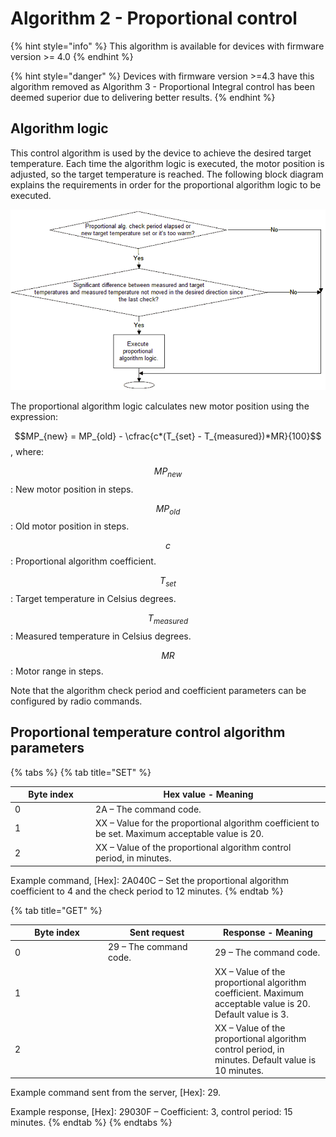 # Algorithm 2 - Proportional control

{% hint style="info" %}
This algorithm is available for devices with firmware version >= 4.0
{% endhint %}

{% hint style="danger" %}
Devices with firmware version >=4.3 have this algorithm removed as Algorithm 3 - Proportional Integral control has been deemed superior due to delivering better results.
{% endhint %}

## **Algorithm logic**

This control algorithm is used by the device to achieve the desired target temperature. Each time the algorithm logic is executed, the motor position is adjusted, so the target temperature is reached. The following block diagram explains the requirements in order for the proportional algorithm logic to be executed.

![](<../../../../.gitbook/assets/image (23).png>)

The proportional algorithm logic calculates new motor position using the expression:

$$MP_{new} = MP_{old} - \cfrac{c*(T_{set} - T_{measured})*MR}{100}$$, where:

$$MP_{new}$$: New motor position in steps.

$$MP_{old}$$: Old motor position in steps.

$$c$$: Proportional algorithm coefficient.

$$T_{set}$$: Target temperature in Celsius degrees.

$$T_{measured}$$: Measured temperature in Celsius degrees.

$$MR$$: Motor range in steps.

Note that the algorithm check period and coefficient parameters can be configured by radio commands.

## **Proportional temperature control algorithm parameters**

{% tabs %}
{% tab title="SET" %}
<table><thead><tr><th width="115.05745554035565">Byte index</th><th>Hex value - Meaning</th></tr></thead><tbody><tr><td>0</td><td>2A – The command code.</td></tr><tr><td>1</td><td>XX – Value for the proportional algorithm coefficient to be set. Maximum acceptable value is 20.</td></tr><tr><td>2</td><td>XX – Value of the proportional algorithm control period, in minutes.</td></tr></tbody></table>

Example command, \[Hex]: 2A040C – Set the proportional algorithm coefficient to 4 and the check period to 12 minutes.
{% endtab %}

{% tab title="GET" %}


<table><thead><tr><th width="135">Byte index</th><th width="157">Sent request</th><th>Response - Meaning</th></tr></thead><tbody><tr><td>0</td><td>29 – The command code.</td><td>29 – The command code.</td></tr><tr><td>1</td><td> </td><td>XX – Value of the proportional algorithm coefficient. Maximum acceptable value is 20. Default value is 3.</td></tr><tr><td>2</td><td> </td><td>XX – Value of the proportional algorithm control period, in minutes. Default value is 10 minutes.</td></tr></tbody></table>

Example command sent from the server, \[Hex]: 29.

Example response, \[Hex]: 29030F – Coefficient: 3, control period: 15 minutes.
{% endtab %}
{% endtabs %}



